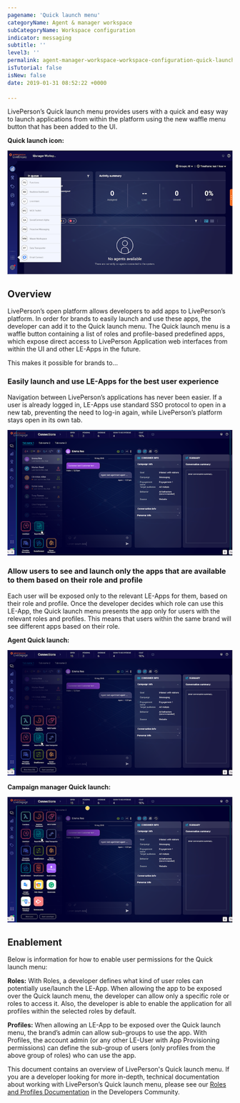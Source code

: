 ```yaml
---
pagename: 'Quick launch menu'
categoryName: Agent & manager workspace
subCategoryName: Workspace configuration
indicator: messaging
subtitle: ''
level3: ''
permalink: agent-manager-workspace-workspace-configuration-quick-launch-menu.html
isTutorial: false
isNew: false
date: 2019-01-31 08:52:22 +0000

---
```


LivePerson’s Quick launch menu provides users with a quick and easy way to launch applications from within the platform using the new waffle menu button that has been added to the UI.

**Quick launch icon:**

![](img/quick-launch-menu-1.png)

## Overview

LivePerson’s open platform allows developers to add apps to LivePerson’s platform. In order for brands to easily launch and use these apps, the developer can add it to the Quick launch menu. The Quick launch menu is a waffle button containing a list of roles and profile-based predefined apps, which expose direct access to LivePerson Application web interfaces from within the UI and other LE-Apps in the future. 

This makes it possible for brands to...

### Easily launch and use LE-Apps for the best user experience

Navigation between LivePerson’s applications has never been easier. If a user is already logged in, LE-Apps use standard SSO protocol to open in a new tab, preventing the need to log-in again, while LivePerson’s platform stays open in its own tab.

![](img/quick-launch-menu-4.png)

### Allow users to see and launch only the apps that are available to them based on their role and profile

Each user will be exposed only to the relevant LE-Apps for them, based on their role and profile. Once the developer decides which role can use this LE-App, the Quick launch menu presents the app only for users with the relevant roles and profiles. This means that users within the same brand will see different apps based on their role.

**Agent Quick launch:**

![](img/quick-launch-menu-2.png)

**Campaign manager Quick launch:**

![](img/quick-launch-menu-3.png)

## Enablement

Below is information for how to enable user permissions for the Quick launch menu: 

**Roles:** With Roles, a developer defines what kind of user roles can potentially use/launch the LE-App. When allowing the app to be exposed over the Quick launch menu, the developer can allow only a specific role or roles to access it. Also, the developer is able to enable the application for all profiles within the selected roles by default. 

**Profiles:** When allowing an LE-App to be exposed over the Quick launch menu, the brand’s admin can allow sub-groups to use the app. With Profiles, the account admin (or any other LE-User with App Provisioning permissions) can define the sub-group of users (only profiles from the above group of roles) who can use the app.

This document contains an overview of LivePerson's Quick launch menu. If you are a developer looking for more in-depth, technical documentation about working with LivePerson’s Quick launch menu, please see our [Roles and Profiles Documentation](https://developers.liveperson.com/liveengage-applications-what-is-a-liveengage-application.html#quicklaunch-menu) in the Developers Community.
